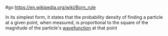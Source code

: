 #go https://en.wikipedia.org/wiki/Born_rule

In its simplest form, it states that the probability density of finding a particle at a given point, when measured, is proportional to the square of the magnitude of the particle's [wavefunction](https://en.wikipedia.org/wiki/Wavefunction "Wavefunction") at that point


